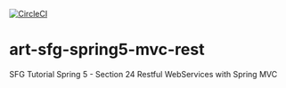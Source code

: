 [![CircleCI](https://circleci.com/gh/artshishkin/art-sfg-spring5-mvc-rest.svg?style=svg)](https://circleci.com/gh/artshishkin/art-sfg-spring5-mvc-rest)

# art-sfg-spring5-mvc-rest
SFG Tutorial Spring 5 - Section 24 Restful WebServices with Spring MVC
